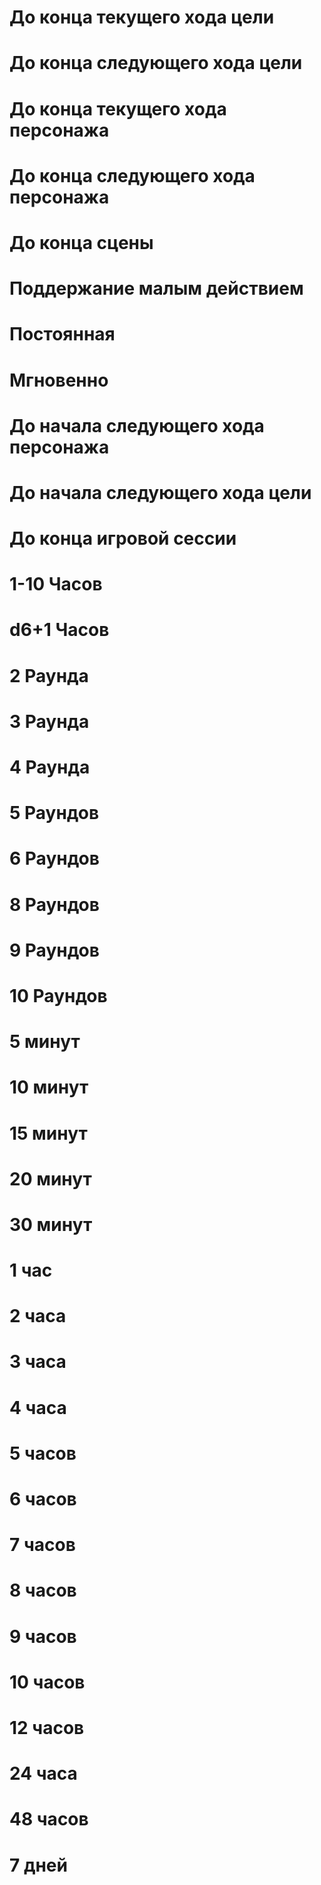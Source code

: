 # До конца текущего хода цели

# До конца следующего хода цели

# До конца текущего хода персонажа

# До конца следующего хода персонажа

# До конца сцены

# Поддержание малым действием

# Постоянная

# Мгновенно

# До начала следующего хода персонажа

# До начала следующего хода цели

# До конца игровой сессии

# 1-10 Часов

# d6+1 Часов

# 2 Раунда

# 3 Раунда

# 4 Раунда

# 5 Раундов

# 6 Раундов

# 8 Раундов

# 9 Раундов

# 10 Раундов

# 5 минут

# 10 минут

# 15 минут

# 20 минут

# 30 минут

# 1 час

# 2 часа

# 3 часа

# 4 часа

# 5 часов

# 6 часов

# 7 часов

# 8 часов

# 9 часов

# 10 часов

# 12 часов

# 24 часа

# 48 часов

# 7 дней

